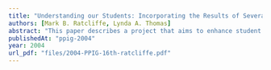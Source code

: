```yaml
---
title: "Understanding our Students: Incorporating the Results of Several Experiments into a Student Learning Environment"
authors: [Mark B. Ratcliffe, Lynda A. Thomas]
abstract: "This paper describes a project that aims to enhance student learning of Object Oriented Programming through the development of an interactive learning environment. Through a series of connected experiments we have sought to discover more about how our students learn and have incorporated this knowledge into a specially tailored Integrated Development Environment (IDE), VorteX."
publishedAt: "ppig-2004"
year: 2004
url_pdf: "files/2004-PPIG-16th-ratcliffe.pdf"
---
```

